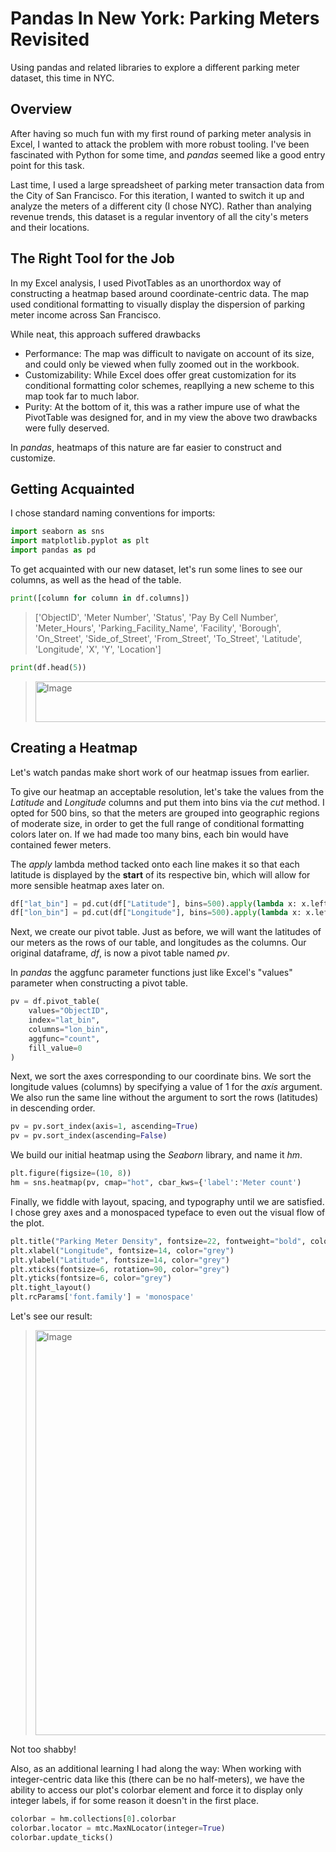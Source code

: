 # Pandas In New York: Parking Meters Revisited

Using pandas and related libraries to explore a different parking meter dataset, this time in NYC.

## Overview

After having so much fun with my first round of parking meter analysis in Excel, I wanted to attack the problem with more robust tooling. I've been fascinated with Python for some time, and *pandas* seemed like a good entry point for this task.

Last time, I used a large spreadsheet of parking meter transaction data from the City of San Francisco. For this iteration, I wanted to switch it up and analyze the meters of a different city (I chose NYC). Rather than analying revenue trends, this dataset is a regular inventory of all the city's meters and their locations.

## The Right Tool for the Job

In my Excel analysis, I used PivotTables as an unorthordox way of constructing a heatmap based around coordinate-centric data. The map used conditional formatting to visually display the dispersion of parking meter income across San Francisco.

While neat, this approach suffered drawbacks
- Performance: The map was difficult to navigate on account of its size, and could only be viewed when fully zoomed out in the workbook.
- Customizability: While Excel does offer great customization for its conditional formatting color schemes, reapllying a new scheme to this map took far to much labor.
- Purity: At the bottom of it, this was a rather impure use of what the PivotTable was designed for, and in my view the above two drawbacks were fully deserved.

In *pandas*, heatmaps of this nature are far easier to construct and customize.

## Getting Acquainted

I chose standard naming conventions for imports:
```python
import seaborn as sns
import matplotlib.pyplot as plt
import pandas as pd
```

To get acquainted with our new dataset, let's run some lines to see our columns, as well as the head of the table.

```python
print([column for column in df.columns])
```
> ['ObjectID', 'Meter Number', 'Status', 'Pay By Cell Number', 'Meter_Hours', 'Parking_Facility_Name', 'Facility', 'Borough', 'On_Street', 'Side_of_Street', 'From_Street', 'To_Street', 'Latitude', 'Longitude', 'X', 'Y', 'Location']

```python
print(df.head(5))
```
> <img width="1346" height="65" alt="Image" src="https://github.com/user-attachments/assets/2e114885-7beb-484c-a71f-08f516046797" />

## Creating a Heatmap

Let's watch pandas make short work of our heatmap issues from earlier.

To give our heatmap an acceptable resolution, let's take the values from the *Latitude* and *Longitude* columns and put them into bins via the *cut* method. I opted for 500 bins, so that the meters are grouped into geographic regions of moderate size, in order to get the full range of conditional formatting colors later on. If we had made too many bins, each bin would have contained fewer meters.

The *apply* lambda method tacked onto each line makes it so that each latitude is displayed by the **start** of its respective bin, which will allow for more sensible heatmap axes later on.

```python
df["lat_bin"] = pd.cut(df["Latitude"], bins=500).apply(lambda x: x.left)
df["lon_bin"] = pd.cut(df["Longitude"], bins=500).apply(lambda x: x.left)
```

Next, we create our pivot table. Just as before, we will want the latitudes of our meters as the rows of our table, and longitudes as the columns. Our original dataframe, *df*, is now a pivot table named *pv*.

In *pandas* the aggfunc parameter functions just like Excel's "values" parameter when constructing a pivot table.

```python
pv = df.pivot_table(
    values="ObjectID", 
    index="lat_bin", 
    columns="lon_bin", 
    aggfunc="count",
    fill_value=0
)
```

Next, we sort the axes corresponding to our coordinate bins. We sort the longitude values (columns) by specifying a value of 1 for the *axis* argument. We also run the same line without the argument to sort the rows (latitudes) in descending order.

```python
pv = pv.sort_index(axis=1, ascending=True)
pv = pv.sort_index(ascending=False)
```

We build our initial heatmap using the *Seaborn* library, and name it *hm*.

```python
plt.figure(figsize=(10, 8))
hm = sns.heatmap(pv, cmap="hot", cbar_kws={'label':'Meter count')
```

Finally, we fiddle with layout, spacing, and typography until we are satisfied. I chose grey axes and a monospaced typeface to even out the visual flow of the plot.

```python
plt.title("Parking Meter Density", fontsize=22, fontweight="bold", color="Black", pad=10)
plt.xlabel("Longitude", fontsize=14, color="grey")
plt.ylabel("Latitude", fontsize=14, color="grey")
plt.xticks(fontsize=6, rotation=90, color="grey")
plt.yticks(fontsize=6, color="grey")
plt.tight_layout()
plt.rcParams['font.family'] = 'monospace'
```

Let's see our result:

> <img width="750" height="648" alt="Image" src="https://github.com/user-attachments/assets/068423f5-1733-4abd-95bd-c45e1660292b" />

Not too shabby!

Also, as an additional learning I had along the way: When working with integer-centric data like this (there can be no half-meters), we have the ability to access our plot's colorbar element and force it to display only integer labels, if for some reason it doesn't in the first place.

```python
colorbar = hm.collections[0].colorbar
colorbar.locator = mtc.MaxNLocator(integer=True)
colorbar.update_ticks()
```

